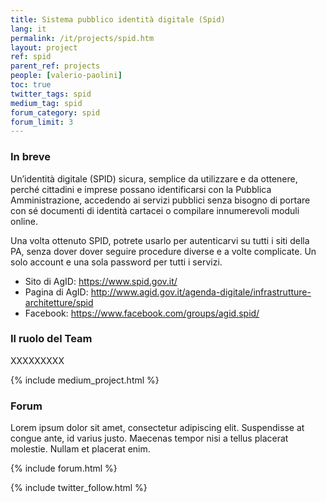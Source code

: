 ```yaml
---
title: Sistema pubblico identità digitale (Spid)
lang: it
permalink: /it/projects/spid.htm
layout: project
ref: spid
parent_ref: projects
people: [valerio-paolini]
toc: true
twitter_tags: spid
medium_tag: spid
forum_category: spid
forum_limit: 3
---
```


### In breve

Un’identità digitale (SPID) sicura, semplice da utilizzare e da ottenere, perché cittadini e imprese possano identificarsi con la Pubblica Amministrazione, accedendo ai servizi pubblici senza bisogno di portare con sé documenti di identità cartacei o compilare innumerevoli moduli online. 

Una volta ottenuto SPID, potrete usarlo per autenticarvi su tutti i siti della PA, senza dover dover seguire procedure diverse e a volte complicate. Un solo account e una sola password per tutti i servizi.

* Sito di AgID: <https://www.spid.gov.it/>
* Pagina di AgID: <http://www.agid.gov.it/agenda-digitale/infrastrutture-architetture/spid>
* Facebook: <https://www.facebook.com/groups/agid.spid/>

### Il ruolo del Team

XXXXXXXXX


{% include medium_project.html %}

### Forum 

Lorem ipsum dolor sit amet, consectetur adipiscing elit. Suspendisse at congue ante, id varius justo. Maecenas tempor nisi a tellus placerat molestie. Nullam et placerat enim. 

{% include forum.html %}

{% include twitter_follow.html %}



